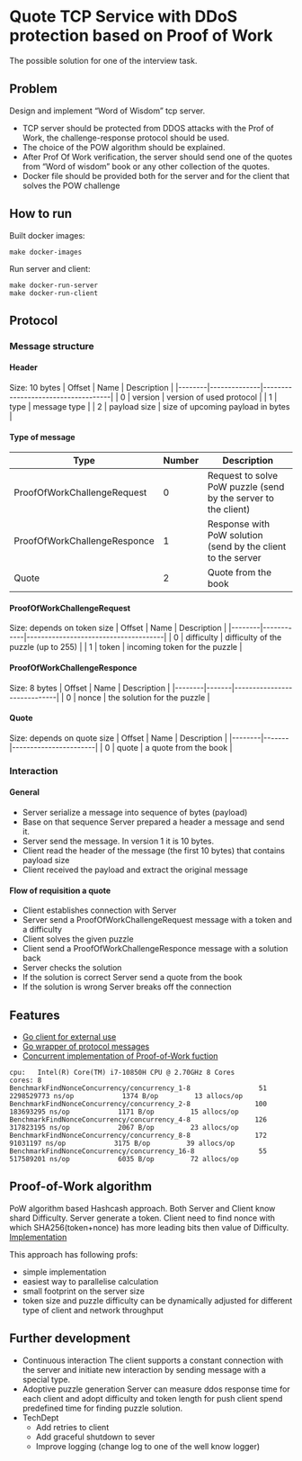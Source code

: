 # Quote TCP Service with DDoS protection based on Proof of Work  

The possible solution for one of the interview task. 

## Problem 
Design and implement “Word of Wisdom” tcp server.

- TCP server should be protected from DDOS attacks with the Prof of Work, the challenge-response protocol should be used.
- The choice of the POW algorithm should be explained.
- After Prof Of Work verification, the server should send one of the quotes from “Word of wisdom” book or any other collection of the quotes.
- Docker file should be provided both for the server and for the client that solves the POW challenge

## How to run
Built docker images:
```
make docker-images
```
Run server and client:
```
make docker-run-server
make docker-run-client
```

## Protocol
### Message structure 
#### Header
Size: 10 bytes
| Offset | Name         | Description                        |
|--------|--------------|------------------------------------|
| 0      | version      | version of used protocol           |
| 1      | type         | message type                       |
| 2      | payload size | size of upcoming payload in bytes |

#### Type of message 
| Type                         | Number | Description                                                    |
|------------------------------|--------|----------------------------------------------------------------|
| ProofOfWorkChallengeRequest  | 0      | Request to solve PoW puzzle (send by the server to the client) |
| ProofOfWorkChallengeResponce | 1      | Response with PoW solution (send by the client to the server   |
| Quote                        | 2      | Quote from the book                                            |

#### ProofOfWorkChallengeRequest
Size: depends on token size
| Offset | Name       | Description                          |
|--------|------------|--------------------------------------|
| 0      | difficulty | difficulty of the puzzle (up to 255) |
| 1      | token      | incoming token for the puzzle       |

#### ProofOfWorkChallengeResponce
Size: 8 bytes
| Offset | Name  | Description                 |
|--------|-------|-----------------------------|
| 0      | nonce | the solution for the puzzle |

#### Quote
Size: depends on quote size
| Offset | Name  | Description           |
|--------|-------|-----------------------|
| 0      | quote | a quote from the book |

### Interaction 
#### General 
- Server serialize a message into sequence of bytes (payload)
- Base on that sequence Server prepared a header a message and send it.
- Server send  the message. In version 1 it is 10 bytes. 
- Client read the header of the message (the first 10 bytes) that contains payload size
- Client received the payload and extract the original message

#### Flow of requisition a quote
- Client establishes connection with Server
- Server send a ProofOfWorkChallengeRequest message with a token and a difficulty
- Client solves the given puzzle 
- Client send a ProofOfWorkChallengeResponce message with a solution back
- Server checks the solution
- If the solution is correct Server send a quote from the book
- If the solution is wrong Server breaks off the connection


## Features
 - [Go client for external use](pkg/client/cleint.go:23)
 - [Go wrapper of protocol messages](pkg/protocol/massages.go)
 - [Concurrent implementation of Proof-of-Work fuction](internal/pow/pow.go:27)

```
cpu:   Intel(R) Core(TM) i7-10850H CPU @ 2.70GHz 8 Cores
cores: 8
BenchmarkFindNonceConcurrency/concurrency_1-8                 51        2298529773 ns/op            1374 B/op         13 allocs/op
BenchmarkFindNonceConcurrency/concurrency_2-8                100         183693295 ns/op            1171 B/op         15 allocs/op
BenchmarkFindNonceConcurrency/concurrency_4-8                126         317823195 ns/op            2067 B/op         23 allocs/op
BenchmarkFindNonceConcurrency/concurrency_8-8                172          91031197 ns/op            3175 B/op         39 allocs/op
BenchmarkFindNonceConcurrency/concurrency_16-8                55         517589201 ns/op            6035 B/op         72 allocs/op
```

## Proof-of-Work algorithm
PoW algorithm based Hashcash approach. Both Server and Client know shard Difficulty. Server generate a token. Client need to find nonce with which SHA256(token+nonce) has more leading bits then  value of Difficulty. [Implementation](internal/pow/pow.go)

This approach has following profs:
- simple implementation
- easiest way to parallelise calculation
- small footprint on the server size
- token size and puzzle difficulty can be dynamically adjusted for different type of client and network throughput

## Further development
- Continuous interaction
    The client supports a constant connection with the server and initiate new interaction by sending message with a special type.
- Adoptive puzzle generation
    Server can measure ddos response time for each client and adopt difficulty and token length for push client spend predefined time for finding puzzle solution.
- TechDept
    - Add retries to client
    - Add graceful shutdown to sever
    - Improve logging (change log to one of the well know logger)

